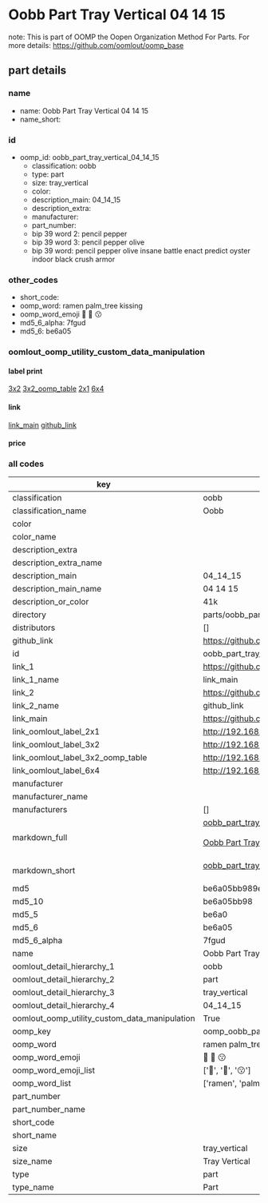 # Oobb Part Tray Vertical 04 14 15  

note: This is part of OOMP the Oopen Organization Method For Parts. For more details: https://github.com/oomlout/oomp_base

##  part details





### name
* name: Oobb Part Tray Vertical 04 14 15
* name_short: 
### id
* oomp_id: oobb_part_tray_vertical_04_14_15
  * classification: oobb
  * type: part
  * size: tray_vertical
  * color: 
  * description_main: 04_14_15
  * description_extra: 
  * manufacturer: 
  * part_number: 
  * bip 39 word 2: pencil pepper
  * bip 39 word 3: pencil pepper olive
  * bip 39 word: pencil pepper olive insane battle enact predict oyster indoor black crush armor

### other_codes
* short_code: 
* oomp_word: ramen palm_tree kissing
* oomp_word_emoji :ramen: :palm_tree: :kissing:
* md5_6_alpha: 7fgud
* md5_6: be6a05






### oomlout_oomp_utility_custom_data_manipulation
#### label print
[3x2](http://192.168.1.245:1112/?label=oomp%207fgud)
[3x2_oomp_table](http://192.168.1.107:1112/?label=oomp%207fgud)
[2x1](http://192.168.1.242:1112/?label=oomp%207fgud)
[6x4](http://192.168.1.55:1112/?label=oomp%207fgud)    

#### link

[link_main](https://github.com/oomlout/oomlout_oomp_current_version_messy/tree/main/parts/oobb_part_tray_vertical_04_14_15) [github_link](https://github.com/oomlout/oomlout_oomp_part_src/tree/main/parts/oobb_part_tray_vertical_04_14_15)                             

#### price







### all codes 
| key | value |  
| --- | --- |  
| classification | oobb |  
| classification_name | Oobb |  
| color |  |  
| color_name |  |  
| description_extra |  |  
| description_extra_name |  |  
| description_main | 04_14_15 |  
| description_main_name | 04 14 15 |  
| description_or_color | 41k |  
| directory | parts/oobb_part_tray_vertical_04_14_15 |  
| distributors | [] |  
| github_link | https://github.com/oomlout/oomlout_oomp_part_src/tree/main/parts/oobb_part_tray_vertical_04_14_15 |  
| id | oobb_part_tray_vertical_04_14_15 |  
| link_1 | https://github.com/oomlout/oomlout_oomp_current_version_messy/tree/main/parts/oobb_part_tray_vertical_04_14_15 |  
| link_1_name | link_main |  
| link_2 | https://github.com/oomlout/oomlout_oomp_part_src/tree/main/parts/oobb_part_tray_vertical_04_14_15 |  
| link_2_name | github_link |  
| link_main | https://github.com/oomlout/oomlout_oomp_current_version_messy/tree/main/parts/oobb_part_tray_vertical_04_14_15 |  
| link_oomlout_label_2x1 | http://192.168.1.242:1112/?label=oomp%207fgud |  
| link_oomlout_label_3x2 | http://192.168.1.245:1112/?label=oomp%207fgud |  
| link_oomlout_label_3x2_oomp_table | http://192.168.1.107:1112/?label=oomp%207fgud |  
| link_oomlout_label_6x4 | http://192.168.1.55:1112/?label=oomp%207fgud |  
| manufacturer |  |  
| manufacturer_name |  |  
| manufacturers | [] |  
| markdown_full | [oobb_part_tray_vertical_04_14_15](https://github.com/oomlout/oomlout_oomp_current_version_messy/tree/main/parts/oobb_part_tray_vertical_04_14_15)<br>[](https://github.com/oomlout/oomlout_oomp_current_version_messy/tree/main/parts/oobb_part_tray_vertical_04_14_15)<br>[Oobb Part Tray Vertical 04 14 15](https://github.com/oomlout/oomlout_oomp_current_version_messy/tree/main/parts/oobb_part_tray_vertical_04_14_15)<br><br> |  
| markdown_short | [oobb_part_tray_vertical_04_14_15](https://github.com/oomlout/oomlout_oomp_current_version_messy/tree/main/parts/oobb_part_tray_vertical_04_14_15)<br><br> |  
| md5 | be6a05bb989e75352589a74f3468bd15 |  
| md5_10 | be6a05bb98 |  
| md5_5 | be6a0 |  
| md5_6 | be6a05 |  
| md5_6_alpha | 7fgud |  
| name | Oobb Part Tray Vertical 04 14 15 |  
| oomlout_detail_hierarchy_1 | oobb |  
| oomlout_detail_hierarchy_2 | part |  
| oomlout_detail_hierarchy_3 | tray_vertical |  
| oomlout_detail_hierarchy_4 | 04_14_15 |  
| oomlout_oomp_utility_custom_data_manipulation | True |  
| oomp_key | oomp_oobb_part_tray_vertical_04_14_15 |  
| oomp_word | ramen palm_tree kissing |  
| oomp_word_emoji | :ramen: :palm_tree: :kissing: |  
| oomp_word_emoji_list | [':ramen:', ':palm_tree:', ':kissing:'] |  
| oomp_word_list | ['ramen', 'palm_tree', 'kissing'] |  
| part_number |  |  
| part_number_name |  |  
| short_code |  |  
| short_name |  |  
| size | tray_vertical |  
| size_name | Tray Vertical |  
| type | part |  
| type_name | Part |  
